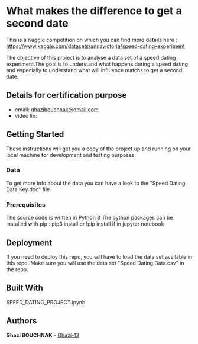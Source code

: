# What makes the difference to get a second date
This is a Kaggle competition on which you can find more details here : https://www.kaggle.com/datasets/annavictoria/speed-dating-experiment

The objective of this project is to analyse a data set of a speed dating experiment.The goal is to understand what happens during a speed dating and especially to understand what will influence matchs to get a second date.

## Details for certification purpose

* email: ghazibouchnak@gmail.com
* video lin:


## Getting Started

These instructions will get you a copy of the project up and running on your local machine for development and testing purposes. 

### Data

To get more info about the data you can have a look to the "Speed Dating Data Key.doc" file.

### Prerequisites

The source code is written in Python 3
The python packages can be installed with pip : pip3 install or !pip install if in jupyter notebook

## Deployment

If you need to deploy this repo, you will have to load the data set available in this repo. 
Make sure you will use the data set "Speed Dating Data.csv" in the repo.

## Built With

SPEED_DATING_PROJECT.ipynb

## Authors

**Ghazi BOUCHNAK** - [Ghazi-13](https://github.com/Ghazi-13)


